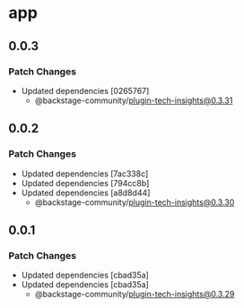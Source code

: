 # app

## 0.0.3

### Patch Changes

- Updated dependencies [0265767]
  - @backstage-community/plugin-tech-insights@0.3.31

## 0.0.2

### Patch Changes

- Updated dependencies [7ac338c]
- Updated dependencies [794cc8b]
- Updated dependencies [a8d8d44]
  - @backstage-community/plugin-tech-insights@0.3.30

## 0.0.1

### Patch Changes

- Updated dependencies [cbad35a]
- Updated dependencies [cbad35a]
  - @backstage-community/plugin-tech-insights@0.3.29

